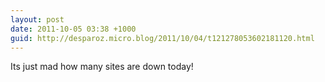 ```yaml
---
layout: post
date: 2011-10-05 03:38 +1000
guid: http://desparoz.micro.blog/2011/10/04/t121278053602181120.html
---
```

Its just mad how many sites are down today!
